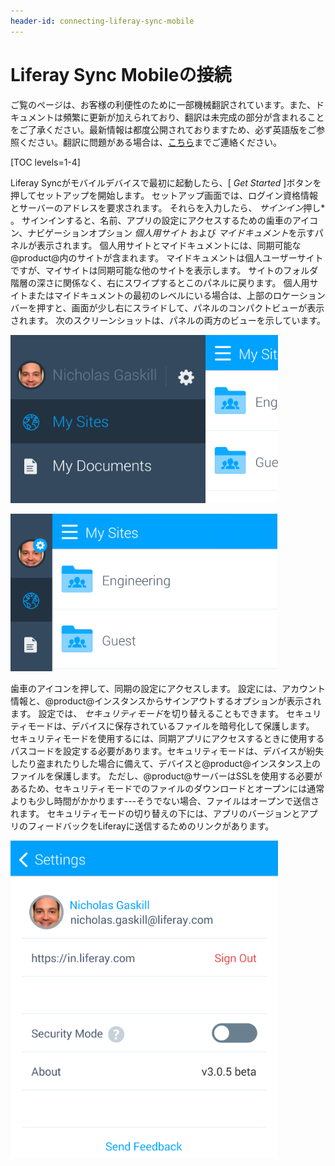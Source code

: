 ```yaml
---
header-id: connecting-liferay-sync-mobile
---
```


# Liferay Sync Mobileの接続

<p class="alert alert-info"><span class="wysiwyg-color-blue120">ご覧のページは、お客様の利便性のために一部機械翻訳されています。また、ドキュメントは頻繁に更新が加えられており、翻訳は未完成の部分が含まれることをご了承ください。最新情報は都度公開されておりますため、必ず英語版をご参照ください。翻訳に問題がある場合は、<a href="mailto:support-content-jp@liferay.com">こちら</a>までご連絡ください。</span></p>

[TOC levels=1-4]

Liferay Syncがモバイルデバイスで最初に起動したら、[ *Get Started* ]ボタンを押してセットアップを開始します。 セットアップ画面では、ログイン資格情報とサーバーのアドレスを要求されます。 それらを入力したら、 *サインイン*押し* 。 サインインすると、名前、アプリの設定にアクセスするための歯車のアイコン、ナビゲーションオプション *個人用サイト* および *マイドキュメント*を示すパネルが表示されます。 個人用サイトとマイドキュメントには、同期可能な@product@内のサイトが含まれます。 マイドキュメントは個人ユーザーサイトですが、マイサイトは同期可能な他のサイトを表示します。 サイトのフォルダ階層の深さに関係なく、右にスワイプするとこのパネルに戻ります。 個人用サイトまたはマイドキュメントの最初のレベルにいる場合は、上部のロケーションバーを押すと、画面が少し右にスライドして、パネルのコンパクトビューが表示されます。 次のスクリーンショットは、パネルの両方のビューを示しています。</p>

![図1：このパネルでは、アプリの設定だけでなく、サイトやドキュメントにもアクセスできます。](../../../../images/sync-mobile-panel.png)

![図2：個人用サイトまたはマイドキュメントの上部にあるタイトルバーをタップすると、メインの同期パネルのコンパクトビューが開きます。](../../../../images/sync-mobile-panel-compact.png)

歯車のアイコンを押して、同期の設定にアクセスします。 設定には、アカウント情報と、@product@インスタンスからサインアウトするオプションが表示されます。 設定では、 *セキュリティモード*を切り替えることもできます。 セキュリティモードは、デバイスに保存されているファイルを暗号化して保護します。 セキュリティモードを使用するには、同期アプリにアクセスするときに使用するパスコードを設定する必要があります。セキュリティモードは、デバイスが紛失したり盗まれたりした場合に備えて、デバイスと@product@インスタンス上のファイルを保護します。 ただし、@product@サーバーはSSLを使用する必要があるため、セキュリティモードでのファイルのダウンロードとオープンには通常よりも少し時間がかかります---そうでない場合、ファイルはオープンで送信されます。 セキュリティモードの切り替えの下には、アプリのバージョンとアプリのフィードバックをLiferayに送信するためのリンクがあります。

![図3：同期アプリの設定画面では、@product@インスタンスからサインアウトし、セキュリティモードを有効にして、アプリのバージョンを表示し、フィードバックを送信できます。](../../../../images/sync-mobile-settings.png)
